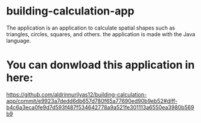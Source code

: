 # building-calculation-app
The application is an application to calculate spatial shapes such as triangles, circles, squares, and others. the application is made with the Java language.

# You can donwload this application in here:
https://github.com/aldrinnurilyas12/building-calculation-app/commit/e9923a7dedd6db657d780f65a77690ed90b9eb52#diff-b4c6a3eca0fe9d7d593f487f534642778a9a521fe301113a6550ea3980b569b9



